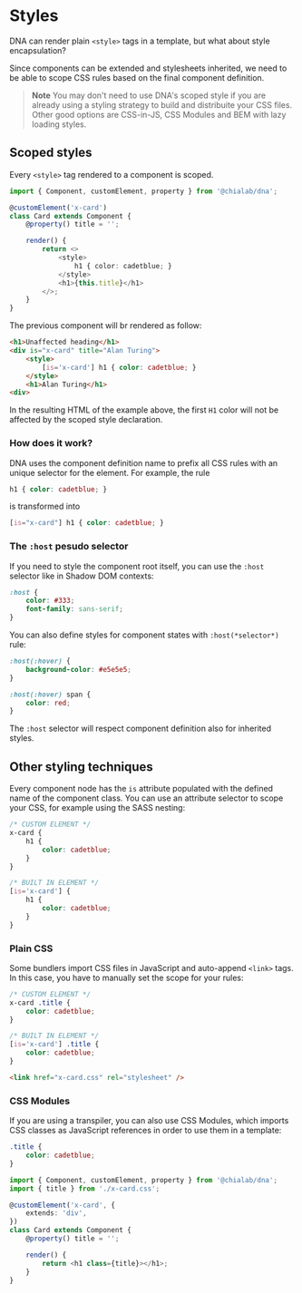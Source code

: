 # Styles

DNA can render plain `<style>` tags in a template, but what about style encapsulation?

Since components can be extended and stylesheets inherited, we need to be able to scope CSS rules based on the final component definition.

> **Note**
> You may don't need to use DNA's scoped style if you are already using a styling strategy to build and distribuite your CSS files. Other good options are CSS-in-JS, CSS Modules and BEM with lazy loading styles.

## Scoped styles

Every `<style>` tag rendered to a component is scoped.

```ts
import { Component, customElement, property } from '@chialab/dna';

@customElement('x-card')
class Card extends Component {
    @property() title = '';

    render() {
        return <>
            <style>
                h1 { color: cadetblue; }
            </style>
            <h1>{this.title}</h1>
        </>;
    }
}
```

The previous component will br rendered as follow:

```html
<h1>Unaffected heading</h1>
<div is="x-card" title="Alan Turing">
    <style>
        [is='x-card'] h1 { color: cadetblue; }
    </style>
    <h1>Alan Turing</h1>
<div>
```

In the resulting HTML of the example above, the first `H1` color will not be affected by the scoped style declaration.

### How does it work?

DNA uses the component definition name to prefix all CSS rules with an unique selector for the element. For example, the rule

```css
h1 { color: cadetblue; }
```

is transformed into

```css
[is="x-card"] h1 { color: cadetblue; }
```

### The `:host` pesudo selector

If you need to style the component root itself, you can use the `:host` selector like in Shadow DOM contexts:

```css
:host {
    color: #333;
    font-family: sans-serif;
}
```

You can also define styles for component states with `:host(*selector*)` rule:

```css
:host(:hover) {
    background-color: #e5e5e5;
}

:host(:hover) span {
    color: red;
}
```

The `:host` selector will respect component definition also for inherited styles.

## Other styling techniques

Every component node has the `is` attribute populated with the defined name of the component class. You can use an attribute selector to scope your CSS, for example using the SASS nesting:

```scss
/* CUSTOM ELEMENT */
x-card {
    h1 {
        color: cadetblue;
    }
}

/* BUILT IN ELEMENT */
[is='x-card'] {
    h1 {
        color: cadetblue;
    }
}
```

### Plain CSS

Some bundlers import CSS files in JavaScript and auto-append `<link>` tags. In this case, you have to manually set the scope for your rules:

```css
/* CUSTOM ELEMENT */
x-card .title {
    color: cadetblue;
}

/* BUILT IN ELEMENT */
[is='x-card'] .title {
    color: cadetblue;
}
```

```html
<link href="x-card.css" rel="stylesheet" />
```

### CSS Modules

If you are using a transpiler, you can also use CSS Modules, which imports CSS classes as JavaScript references in order to use them in a template:

```css
.title {
    color: cadetblue;
}
```

```ts
import { Component, customElement, property } from '@chialab/dna';
import { title } from './x-card.css';

@customElement('x-card', {
    extends: 'div',
})
class Card extends Component {
    @property() title = '';

    render() {
        return <h1 class={title}></h1>;
    }
}
```
